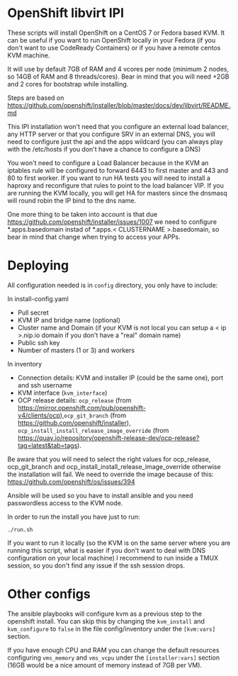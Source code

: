 OpenShift libvirt IPI
=====================

These scripts will install OpenShift on a CentOS 7 or Fedora based KVM. It can be useful if you want to run OpenShift locally in your Fedora (if you don't want to use CodeReady Containers) or if you have a remote centos KVM machine.

It will use by default 7GB of RAM and 4 vcores per node (minimum 2 nodes, so 14GB of RAM and 8 threads/cores). Bear in mind that you will need +2GB and 2 cores for bootstrap while installing. 

Steps are based on https://github.com/openshift/installer/blob/master/docs/dev/libvirt/README.md

This IPI installation won't need that you configure an external load balancer, any HTTP server or that you configure SRV in an external DNS, you will need to configure just the api and the apps wildcard (you can always play with the /etc/hosts if you don't have a chance to configure a DNS)

You won't need to configure a Load Balancer because in the KVM an iptables rule will be configured to forward 6443 to first master and 443 and 80 to first worker. If you want to run HA tests you will need to install a haproxy and reconfigure that rules to point to the load balancer VIP. If you are running the KVM locally, you will get HA for masters since the dnsmasq will round robin the IP bind to the dns name.

One more thing to be taken into account is that due https://github.com/openshift/installer/issues/1007 we need to configure *.apps.basedomain instad of *.apps.< CLUSTERNAME >.basedomain, so bear in mind that change when trying to access your APPs.


Deploying 
=========

All configuration needed is in `config` directory, you only have to include:

In install-config.yaml

* Pull secret
* KVM IP and bridge name (optional)
* Cluster name and Domain (if your KVM is not local you can setup a < ip >.nip.io domain if you don't have a "real" domain name)
* Public ssh key
* Number of masters (1 or 3) and workers

In inventory

* Connection details: KVM and installer IP (could be the same one), port and ssh username
* KVM interface (`kvm_interface`)
* OCP release details: `ocp_release` (from https://mirror.openshift.com/pub/openshift-v4/clients/ocp),`ocp_git_branch` (from https://github.com/openshift/installer), `ocp_install_install_release_image_override` (from https://quay.io/repository/openshift-release-dev/ocp-release?tag=latest&tab=tags). 

Be aware that you will need to select the right values for ocp_release, ocp_git_branch and ocp_install_install_release_image_override otherwise the installation will fail. We need to override the image because of this: https://github.com/openshift/os/issues/394

Ansible will be used so you have to install ansible and you need passwordless access to the KVM node.

In order to run the install you have just to run:

`./run.sh`

If you want to run it locally (so the KVM is on the same server where you are running this script, what is easier if you don't want to deal with DNS configuration on your local machine) I recommend to run inside a TMUX session, so you don't find any issue if the ssh session drops.

Other configs 
============

The ansible playbooks will configure kvm as a previous step to the openshift install. You can skip this by changing the `kvm_install` and `kvm_configure` to `false` in the file config/inventory under the `[kvm:vars]` section.

If you have enough CPU and RAM you can change the default resources configuring `vms_memory` and `vms_vcpu` under the `[installer:vars]` section (16GB would be a nice amount of memory instead of 7GB per VM).